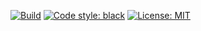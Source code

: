 [![Build](https://github.com/jpalafou/shine/actions/workflows/ci.yml/badge.svg)](https://github.com/jpalafou/shine/actions/workflows/tests.yml)
[![Code style: black](https://img.shields.io/badge/code%20style-black-000000.svg)](https://github.com/psf/black)
[![License: MIT](https://img.shields.io/badge/License-MIT-yellow.svg)](https://opensource.org/licenses/MIT)

